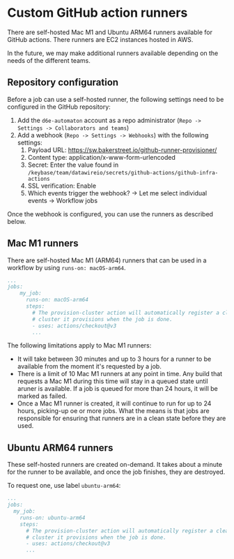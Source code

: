 # Custom GitHub action runners

There are self-hosted Mac M1 and Ubuntu ARM64 runners available for GitHub actions. There runners are EC2 instances 
hosted in AWS.

In the future, we may make additional runners available depending on the needs of the different teams.

## Repository configuration

Before a job can use a self-hosted runner, the following settings need to be configured in the GitHub repository:
 
1. Add the `d6e-automaton` account as a repo administrator (`Repo -> Settings -> Collaborators and teams`)
2. Add a webhook (`Repo -> Settings -> Webhooks`) with the following settings:
   1. Payload URL: https://sw.bakerstreet.io/github-runner-provisioner/
   2. Content type: application/x-www-form-urlencoded
   3. Secret: Enter the value found in `/keybase/team/datawireio/secrets/github-actions/github-infra-actions`
   4. SSL verification: Enable
   5. Which events trigger the webhook? -> Let me select individual events ->  Workflow jobs

Once the webhook is configured, you can use the runners as described below.

## Mac M1 runners

There are self-hosted Mac M1 (ARM64) runners that can be used in a workflow by using `runs-on: macOS-arm64`.

```yaml
...
jobs:
    my_job:
      runs-on: macOS-arm64
      steps:
        # The provision-cluster action will automatically register a cleanup hook to remove the
        # cluster it provisions when the job is done.
        - uses: actions/checkout@v3
        ...
```

The following limitations apply to Mac M1 runners:
- It will take between 30 minutes and up to 3 hours for a runner to be available from the moment it's requested by a job.
- There is a limit of 10 Mac M1 runners at any point in time. Any build that requests a Mac M1 during this time will 
  stay in a queued state until aruner is available. If a job is queued for more than 24 hours, it will be marked as failed.
- Once a Mac M1 runner is created, it will continue to run for up to 24 hours, picking-up oe or more jobs. What the means 
  is that jobs are responsible for ensuring that runners are in a clean state before they are used.

## Ubuntu ARM64 runners

These self-hosted runners are created on-demand. It takes about a minute for the runner to be available, and once the 
job finishes, they are destroyed.

To request one, use label `ubuntu-arm64`:

```yaml
...
jobs:
  my_job:
    runs-on: ubuntu-arm64
    steps:
      # The provision-cluster action will automatically register a cleanup hook to remove the
      # cluster it provisions when the job is done.
      - uses: actions/checkout@v3
      ...
```